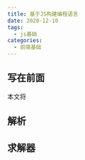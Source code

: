 ```yaml
---
title: 基于JS构建编程语言
date: 2020-12-10
tags:
  - js基础
categories:
  - 前端基础
---
```


## 写在前面

   本文将

## 解析
   

## 求解器


## 